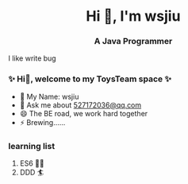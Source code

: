 <h1 align="center">Hi 👋, I'm wsjiu</h1>
<h3 align="center">A Java Programmer</h3>

I like write bug


### ✨ Hi👋, welcome to my ToysTeam space ✨

* 🔭 My Name: wsjiu
* 💬 Ask me about 527172036@qq.com
* 😄 The BE road, we work hard together
* ⚡ Brewing......


### learning list
1. ES6 🏄‍♀️
2. DDD 🏄
